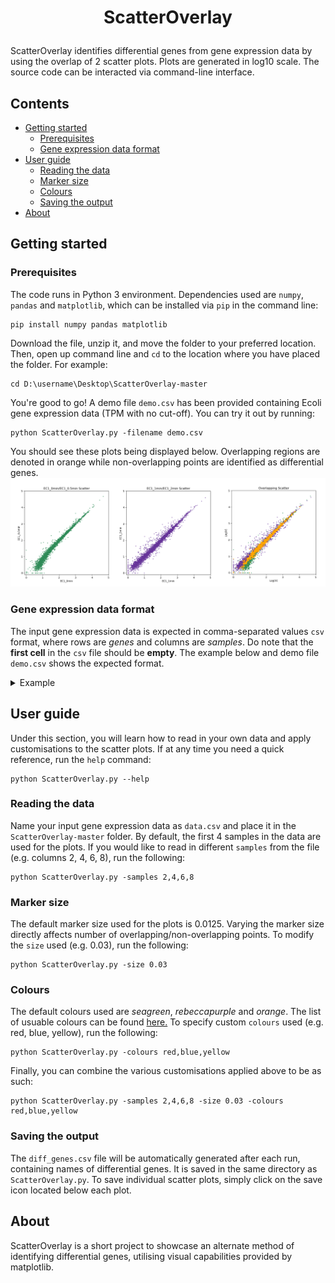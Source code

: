 <h1><p align="center"> ScatterOverlay </p></h1>

ScatterOverlay identifies differential genes from gene expression data by using the overlap of 2 scatter plots. Plots are generated in log10 scale. The source code can be interacted via command-line interface.

## Contents 
- [Getting started](#getting-started)</br>
  - [Prerequisites](#prerequisites)</br>
  - [Gene expression data format](#gene-expression-data-format)</br>
- [User guide](#user-guide)</br>
  - [Reading the data](#reading-the-data)</br>
  - [Marker size](#marker-size)</br>
  - [Colours](#colours)</br>
  - [Saving the output](#saving-the-output)</br>
- [About](#about)</br>


## Getting started

### Prerequisites
The code runs in Python 3 environment. Dependencies used are ```numpy```, ```pandas``` and ```matplotlib```, which can be installed via ```pip``` in the command line: </br>

```
pip install numpy pandas matplotlib
```

Download the file, unzip it, and move the folder to your preferred location. Then, open up command line and ```cd``` to the location where you have placed the folder. For example: </br>

```
cd D:\username\Desktop\ScatterOverlay-master
```

You're good to go! A demo file ```demo.csv``` has been provided containing Ecoli gene expression data (TPM with no cut-off). You can try it out by running: </br>

```
python ScatterOverlay.py -filename demo.csv
```

You should see these plots being displayed below. Overlapping regions are denoted in orange while non-overlapping points are identified as differential genes.
![alt text](https://github.com/SnowMelody/ScatterOverlay/blob/master/scatter.png)


### Gene expression data format
The input gene expression data is expected in comma-separated values ```csv``` format, where rows are *genes* and columns are *samples*. Do note that the **first cell** in the ```csv``` file should be **empty**. The example below and demo file ```demo.csv``` shows the expected format.  

<details>
<summary> Example </summary>
  
|       | S1  | S2  | S3  | ... |
|-------|-----|-----|-----|-----|   
| G1    | 2   | 7   | 3   | 2   |
| G2    | 4   | 6   | 2   | 0   |
| G3    | 0   | 5   | 0   | 0   |
| ..... | 3   | 2   | 1   | 2   |

</details>


## User guide
Under this section, you will learn how to read in your own data and apply customisations to the scatter plots. If at any time you need a quick reference, run the ```help``` command: </br>

```
python ScatterOverlay.py --help
```

### Reading the data
Name your input gene expression data as ```data.csv``` and place it in the ```ScatterOverlay-master``` folder. By default, the first 4 samples in the data are used for the plots. If you would like to read in different ```samples``` from the file (e.g. columns 2, 4, 6, 8), run the following: </br>

```
python ScatterOverlay.py -samples 2,4,6,8
```

### Marker size
The default marker size used for the plots is 0.0125. Varying the marker size directly affects number of overlapping/non-overlapping points. To modify the ```size``` used (e.g. 0.03), run the following:

```
python ScatterOverlay.py -size 0.03
```

### Colours
The default colours used are *seagreen*, *rebeccapurple* and *orange*. The list of usuable colours can be found 
[here.](https://matplotlib.org/3.1.0/gallery/color/named_colors.html)
To specify custom ```colours``` used (e.g. red, blue, yellow), run the following:

```
python ScatterOverlay.py -colours red,blue,yellow
```

Finally, you can combine the various customisations applied above to be as such:
```
python ScatterOverlay.py -samples 2,4,6,8 -size 0.03 -colours red,blue,yellow
```

### Saving the output
The ```diff_genes.csv``` file will be automatically generated after each run, containing names of differential genes. It is saved in the same directory as ```ScatterOverlay.py```. To save individual scatter plots, simply click on the save icon located below each plot.

## About
ScatterOverlay is a short project to showcase an alternate method of identifying differential genes, utilising visual capabilities provided by matplotlib. 

